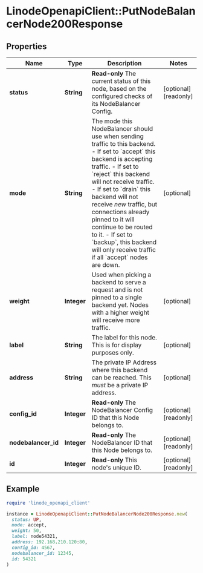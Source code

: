# LinodeOpenapiClient::PutNodeBalancerNode200Response

## Properties

| Name | Type | Description | Notes |
| ---- | ---- | ----------- | ----- |
| **status** | **String** | __Read-only__ The current status of this node, based on the configured checks of its NodeBalancer Config. | [optional][readonly] |
| **mode** | **String** | The mode this NodeBalancer should use when sending traffic to this backend.  - If set to &#x60;accept&#x60; this backend is accepting traffic. - If set to &#x60;reject&#x60; this backend will not receive traffic. - If set to &#x60;drain&#x60; this backend will not receive _new_ traffic, but connections already pinned to it will continue to be routed to it. - If set to &#x60;backup&#x60;, this backend will only receive traffic if all &#x60;accept&#x60; nodes are down. | [optional] |
| **weight** | **Integer** | Used when picking a backend to serve a request and is not pinned to a single backend yet.  Nodes with a higher weight will receive more traffic. | [optional] |
| **label** | **String** | The label for this node.  This is for display purposes only. | [optional] |
| **address** | **String** | The private IP Address where this backend can be reached. This _must_ be a private IP address. | [optional] |
| **config_id** | **Integer** | __Read-only__ The NodeBalancer Config ID that this Node belongs to. | [optional][readonly] |
| **nodebalancer_id** | **Integer** | __Read-only__ The NodeBalancer ID that this Node belongs to. | [optional][readonly] |
| **id** | **Integer** | __Read-only__ This node&#39;s unique ID. | [optional][readonly] |

## Example

```ruby
require 'linode_openapi_client'

instance = LinodeOpenapiClient::PutNodeBalancerNode200Response.new(
  status: UP,
  mode: accept,
  weight: 50,
  label: node54321,
  address: 192.168.210.120:80,
  config_id: 4567,
  nodebalancer_id: 12345,
  id: 54321
)
```

